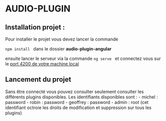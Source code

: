 # AUDIO-PLUGIN

## Installation projet : 
Pour installer le projet vous devez lancer la commande 

```npm install ``` dans le dossier **audio-plugin-angular**

ensuite lancer le serveur via la commande ```ng serve ```
et connectez vous sur le [port 4200 de votre machine local](http://localhost:4200/)

## Lancement du projet
Sans être connecté vous pouvez consulter seulement consulter les différents plugins disponibles.
Les identifiants disponibles sont : 
	- michel : password
	- robin : password
	- geoffrey : password
	- admin : root (cet identifiant octroie les droits de modification et suppression sur tous les plugins)
